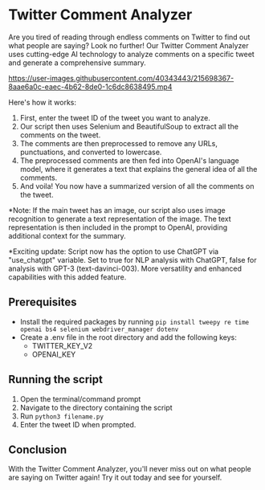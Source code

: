 # Twitter Comment Analyzer
Are you tired of reading through endless comments on Twitter to find out what people are saying? Look no further! Our Twitter Comment Analyzer uses cutting-edge AI technology to analyze comments on a specific tweet and generate a comprehensive summary.


https://user-images.githubusercontent.com/40343443/215698367-8aae6a0c-eaec-4b62-8de0-1c6dc8638495.mp4


Here's how it works:

1. First, enter the tweet ID of the tweet you want to analyze.
2. Our script then uses Selenium and BeautifulSoup to extract all the comments on the tweet.
3. The comments are then preprocessed to remove any URLs, punctuations, and converted to lowercase.
4. The preprocessed comments are then fed into OpenAI's language model, where it generates a text that explains the general idea of all the comments.
5. And voila! You now have a summarized version of all the comments on the tweet.

*Note: If the main tweet has an image, our script also uses image recognition to generate a text representation of the image. The text representation is then included in the prompt to OpenAI, providing additional context for the summary.

*Exciting update: Script now has the option to use ChatGPT via "use_chatgpt" variable. Set to true for NLP analysis with ChatGPT, false for analysis with GPT-3 (text-davinci-003). More versatility and enhanced capabilities with this added feature.


## Prerequisites
- Install the required packages by running `pip install tweepy re time openai bs4 selenium webdriver_manager dotenv`
- Create a .env file in the root directory and add the following keys:
  - TWITTER_KEY_V2
  - OPENAI_KEY

## Running the script
1. Open the terminal/command prompt
2. Navigate to the directory containing the script
3. Run `python3 filename.py`
4. Enter the tweet ID when prompted.

## Conclusion
With the Twitter Comment Analyzer, you'll never miss out on what people are saying on Twitter again! Try it out today and see for yourself.
